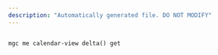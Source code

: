 ```yaml
---
description: "Automatically generated file. DO NOT MODIFY"
---
```


```cli

mgc me calendar-view delta() get

```